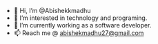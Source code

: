 - 👋 Hi, I’m @Abishekkmadhu
- 👀 I’m interested in technology and programing.
- 🌱 I’m currently working as a software developer.
- 📫 Reach me @ abishekmadhu27@gmail.com

<!---
Abishekkmadhu/Abishekkmadhu is a ✨ special ✨ repository because its `README.md` (this file) appears on your GitHub profile.
You can click the Preview link to take a look at your changes.
--->

